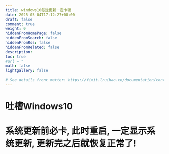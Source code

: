 ```yaml
---
title: windows10每逢更新一定卡顿
date: 2025-05-04T17:12:27+08:00
draft: false
comment: true
weight: 0
hiddenFromHomePage: false
hiddenFromSearch: false
hiddenFromRss: false
hiddenFromRelated: false
description:
toc: true
#url = "
math: false
lightgallery: false

# See details front matter: https://fixit.lruihao.cn/documentation/content-management/introduction/#front-matter
---
```


<!--more-->
# 吐槽Windows10
# 系统更新前必卡, 此时重启, 一定显示系统更新, 更新完之后就恢复正常了!